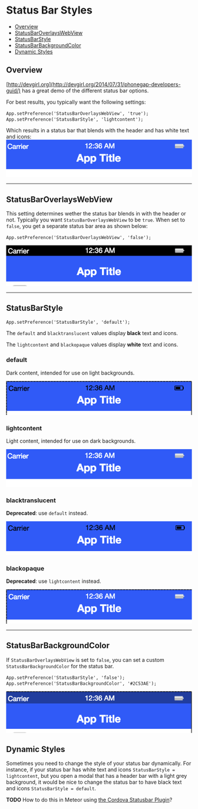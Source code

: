 # Status Bar Styles

- [Overview](#overview)
- [StatusBarOverlaysWebView](#StatusBarOverlaysWebView)
- [StatusBarStyle](#StatusBarStyle)
- [StatusBarBackgroundColor](#StatusBarBackgroundColor)
- [Dynamic Styles](#dynamic-styles)

## Overview
[http://devgirl.org](http://devgirl.org/2014/07/31/phonegap-developers-guid/) has a great demo of the different status bar options.

For best results, you typically want the following settings:

```
App.setPreference('StatusBarOverlaysWebView', 'true');
App.setPreference('StatusBarStyle', 'lightcontent');
```

Which results in a status bar that blends with the header and has white text and icons:
![](/Resources/images/status-bar-lightcontent.png)

----

## StatusBarOverlaysWebView

This setting determines wether the status bar blends in with the header or not. Typically you want `StatusBarOverlaysWebView` to be `true`. When set to `false`, you get a separate status bar area as shown below:

```
App.setPreference('StatusBarOverlaysWebView', 'false');
```

![](/Resources/images/StatusBarOverlaysWebView.png)

----

## StatusBarStyle

```
App.setPreference('StatusBarStyle', 'default');
```

The `default` and `blacktranslucent` values display **black** text and icons.

The `lightcontent` and `blackopaque` values display **white** text and icons.

### default

Dark content, intended for use on light backgrounds.

![](/Resources/images/status-bar-default.png)

### lightcontent

Light content, intended for use on dark backgrounds.

![](/Resources/images/status-bar-lightcontent.png)

### blacktranslucent

**Deprecated**: use `default` instead.

![](/Resources/images/status-bar-blacktranslucent.png)

### blackopaque

**Deprecated**: use `lightcontent` instead.

![](/Resources/images/status-bar-blackopaque.png)

----

## StatusBarBackgroundColor

If `StatusBarOverlaysWebView` is set to `false`, you can set a custom `StatusBarBackgroundColor` for the status bar.

```
App.setPreference('StatusBarStyle', 'false');
App.setPreference('StatusBarBackgroundColor', '#2C53AE');
```

![](/Resources/images/StatusBarBackgroundColor.png)

## Dynamic Styles

Sometimes you need to change the style of your status bar dynamically. For instance, if your status bar has white text and icons `StatusBarStyle = lightcontent`, but you open a modal that has a header bar with a light grey background, it would be nice to change the status bar to have black text and icons `StatusBarStyle = default`.

**TODO** How to do this in Meteor using [the Cordova Statusbar Plugin](https://github.com/apache/cordova-plugin-statusbar)?
